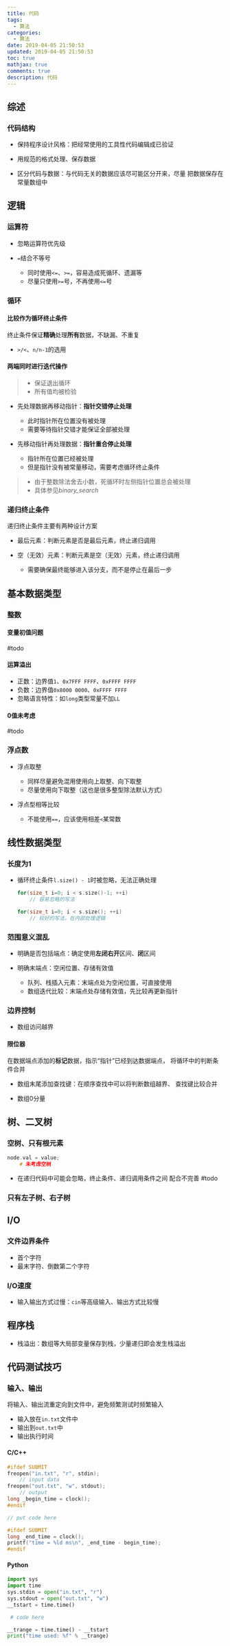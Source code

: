 ```yaml
---
title: 代码
tags:
  - 算法
categories:
  - 算法
date: 2019-04-05 21:50:53
updated: 2019-04-05 21:50:53
toc: true
mathjax: true
comments: true
description: 代码
---
```


##	综述

###	代码结构

-	保持程序设计风格：把经常使用的工具性代码编辑成已验证

-	用规范的格式处理、保存数据

-	区分代码与数据：与代码无关的数据应该尽可能区分开来，尽量
	把数据保存在常量数组中

##	逻辑

###	运算符

-	忽略运算符优先级

-	`=`结合不等号

	-	同时使用`<=`、`>=`，容易造成死循环、遗漏等
	-	尽量只使用`>=`号，不再使用`<=`号

###	循环

####	比较作为循环终止条件

终止条件保证**精确**处理**所有**数据，不缺漏、不重复

-	`>/<`、`n/n-1`的选用

####	两端同时进行迭代操作

> - 保证退出循环
> - 所有值均被检验

-	先处理数据再移动指针：**指针交错停止处理**
	-	此时指针所在位置没有被处理
	-	需要等待指针交错才能保证全部被处理

-	先移动指针再处理数据：**指针重合停止处理**
	-	指针所在位置已经被处理
	-	但是指针没有被常量移动，需要考虑循环终止条件

> - 由于整数除法舍去小数，死循环时左侧指针位置总会被处理
> - 具体参见*binary_search*

###	递归终止条件

递归终止条件主要有两种设计方案

-	最后元素：判断元素是否是最后元素，终止递归调用

-	空（无效）元素：判断元素是空（无效）元素，终止递归调用
	-	需要确保最终能够进入该分支，而不是停止在最后一步

##	基本数据类型

###	整数

####	变量初值问题

#todo

####	运算溢出

-	正数：边界值`1`、`0x7FFF FFFF`、`0xFFFF FFFF`
-	负数：边界值`0x8000 0000`、`0xFFFF FFFF`
-	忽略语言特性：如`long`类型常量不加`LL`

####	0值未考虑

#todo

###	浮点数

-	浮点取整
	-	同样尽量避免混用使用向上取整、向下取整
	-	尽量使用向下取整（这也是很多整型除法默认方式）

-	浮点型相等比较
	-	不能使用`==`，应该使用相差`<`某常数

##	线性数据类型

###	长度为1

-	循环终止条件`l.size() - 1`时被忽略，无法正确处理

	```c
	for(size_t i=0; i < s.size()-1; ++i)
		// 容易忽略的写法

	for(size_t i=0; i < s.size(); ++i)
		// 较好的写法，在内部处理逻辑
	```

###	范围意义混乱

-	明确是否包括端点：确定使用**左闭右开**区间、**闭**区间

-	明确末端点：空闲位置、存储有效值

	-	队列、栈插入元素：末端点处为空闲位置，可直接使用
	-	数组迭代比较：末端点处存储有效值，先比较再更新指针

###	边界控制

-	数组访问越界

####	限位器

在数据端点添加的**标记**数据，指示“指针”已经到达数据端点，
将循环中的判断条件合并

-	数组末尾添加查找键：在顺序查找中可以将判断数组越界、
	查找键比较合并

-	数组0分量

##	树、二叉树

###	空树、只有根元素

```c
node.val = value;
	# 未考虑空树
```

-	在递归代码中可能会忽略，终止条件、递归调用条件之间
	配合不完善
	#todo

###	只有左子树、右子树

##	I/O

###	文件边界条件

-	首个字符
-	最末字符、倒数第二个字符

###	I/O速度

-	输入输出方式过慢：`cin`等高级输入、输出方式比较慢

##	程序栈

-	栈溢出：数组等大局部变量保存到栈，少量递归即会发生栈溢出

##	代码测试技巧

###	输入、输出

将输入、输出流重定向到文件中，避免频繁测试时频繁输入

-	输入放在`in.txt`文件中
-	输出到`out.txt`中
-	输出执行时间

####	C/C++

```cpp
#ifdef SUBMIT
freopen("in.txt", "r", stdin);
	// input data
freopen("out.txt", "w", stdout);
	// output
long _begin_time = clock();
#endif

// put code here

#ifdef SUBMIT
long _end_time = clock();
printf("time = %ld ms\n", _end_time - begin_time);
#endif
```

####	Python

```python
import sys
import time
sys.stdin = open("in.txt", "r")
sys.stdout = open("out.txt", "w")
__tstart = time.time()

 # code here

__trange = time.time() - __tstart
print("time used: %f" % __trange)
```








